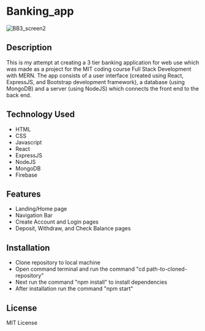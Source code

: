 # Banking_app
![BB3_screen2](https://github.com/breakdoogle/Banking_app/assets/110855949/278ec3ea-afa5-4111-89f9-f6f775ed8162)

## Description
This is my attempt at creating a 3 tier banking application for web use which was made as a project for the MIT coding course Full Stack Development with MERN. The app consists of a user interface (created using React, ExpressJS, and Bootstrap development framework), a database (using MongoDB) and a server (using NodeJS) which connects the front end to the back end. 

## Technology Used
- HTML
- CSS
- Javascript
- React
- ExpressJS
- NodeJS
- MongoDB
- Firebase

## Features
- Landing/Home page
- Navigation Bar
- Create Account and Login pages
- Deposit, Withdraw, and Check Balance pages

## Installation
- Clone repository to local machine
- Open command terminal and run the command "cd path-to-cloned-repository"
- Next run the command "npm install" to install dependencies
- After installation run the command "npm start"

## License
MIT License
